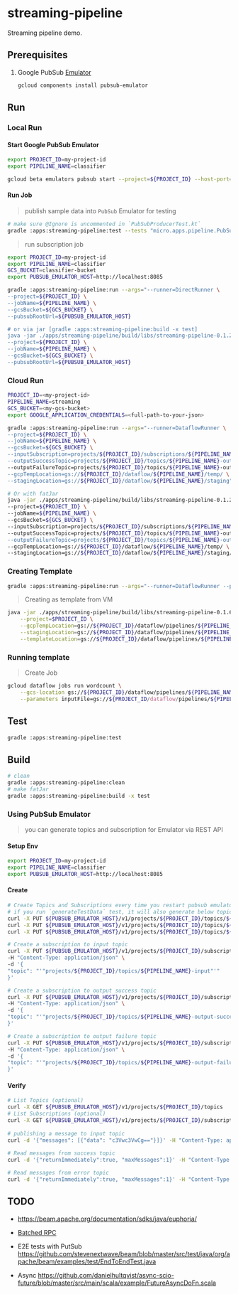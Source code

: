# streaming-pipeline

Streaming pipeline demo. 

## Prerequisites

1. Google PubSub [Emulator](https://cloud.google.com/pubsub/docs/emulator) 
    ```bash
    gcloud components install pubsub-emulator
    ```
   
## Run

### Local Run  

#### Start Google PubSub Emulator 

```bash
export PROJECT_ID=my-project-id
export PIPELINE_NAME=classifier

gcloud beta emulators pubsub start --project=${PROJECT_ID} --host-port=localhost:8085
```

#### Run Job

> publish sample data into `PubSub` Emulator for testing

```bash
# make sure @Ignore is uncommented in `PubSubProducerTest.kt`
gradle :apps:streaming-pipeline:test --tests "micro.apps.pipeline.PubSubProducerTest.generateTestData"
```

> run subscription job

```bash
export PROJECT_ID=my-project-id
export PIPELINE_NAME=classifier
GCS_BUCKET=classifier-bucket
export PUBSUB_EMULATOR_HOST=http://localhost:8085

gradle :apps:streaming-pipeline:run --args="--runner=DirectRunner \
--project=${PROJECT_ID} \
--jobName=${PIPELINE_NAME} \
--gcsBucket=${GCS_BUCKET} \
--pubsubRootUrl=${PUBSUB_EMULATOR_HOST}

# or via jar [gradle :apps:streaming-pipeline:build -x test]
java -jar ./apps/streaming-pipeline/build/libs/streaming-pipeline-0.1.2-SNAPSHOT-all.jar --runner=DirectRunner \
--project=${PROJECT_ID} \
--jobName=${PIPELINE_NAME} \
--gcsBucket=${GCS_BUCKET} \
--pubsubRootUrl=${PUBSUB_EMULATOR_HOST}
```


### Cloud Run  
```bash
PROJECT_ID=<my-project-id>
PIPELINE_NAME=streaming
GCS_BUCKET=<my-gcs-bucket>
export GOOGLE_APPLICATION_CREDENTIALS=<full-path-to-your-json>

gradle :apps:streaming-pipeline:run --args="--runner=DataflowRunner \
--project=${PROJECT_ID} \
--jobName=${PIPELINE_NAME} \
--gcsBucket=${GCS_BUCKET} \
--inputSubscription=projects/${PROJECT_ID}/subscriptions/${PIPELINE_NAME}-input \
--outputSuccessTopic=projects/${PROJECT_ID}/topics/${PIPELINE_NAME}-output-success" \
--outputFailureTopic=projects/${PROJECT_ID}/topics/${PIPELINE_NAME}-output-failure" \
--gcpTempLocation=gs://${PROJECT_ID}/dataflow/${PIPELINE_NAME}/temp/ \
--stagingLocation=gs://${PROJECT_ID}/dataflow/${PIPELINE_NAME}/staging"

# Or with fatJar
java -jar ./apps/streaming-pipeline/build/libs/streaming-pipeline-0.1.2-SNAPSHOT-all.jar --runner=DataflowRunner \
--project=${PROJECT_ID} \
--jobName=${PIPELINE_NAME} \
--gcsBucket=${GCS_BUCKET} \
--inputSubscription=projects/${PROJECT_ID}/subscriptions/${PIPELINE_NAME}-input \
--outputSuccessTopic=projects/${PROJECT_ID}/topics/${PIPELINE_NAME}-output-success" \
--outputFailureTopic=projects/${PROJECT_ID}/topics/${PIPELINE_NAME}-output-failure" \
--gcpTempLocation=gs://${PROJECT_ID}/dataflow/${PIPELINE_NAME}/temp/ \
--stagingLocation=gs://${PROJECT_ID}/dataflow/${PIPELINE_NAME}/staging/ \
```

### Creating Template
```bash
gradle :apps:streaming-pipeline:run --args="--runner=DataflowRunner --project=$PROJECT_ID --gcpTempLocation=gs://${PROJECT_ID}/dataflow/pipelines/${PIPELINE_NAME}/temp/ --stagingLocation=gs://${PROJECT_ID}/dataflow/pipelines/${PIPELINE_NAME}/staging/ --templateLocation=gs://${PROJECT_ID}/dataflow/pipelines/${PIPELINE_NAME}/template/${PIPELINE_NAME}"
```

> Creating as template from VM
```bash
java -jar ./apps/streaming-pipeline/build/libs/streaming-pipeline-0.1.6-SNAPSHOT-all.jar --runner=DataFlowRunner \
    --project=$PROJECT_ID \
    --gcpTempLocation=gs://${PROJECT_ID}/dataflow/pipelines/${PIPELINE_NAME}/temp/ \
    --stagingLocation=gs://${PROJECT_ID}/dataflow/pipelines/${PIPELINE_NAME}/staging/ \
    --templateLocation=gs://${PROJECT_ID}/dataflow/pipelines/${PIPELINE_NAME}/template/${PIPELINE_NAME}
```

### Running template
> Create Job
```bash
gcloud dataflow jobs run wordcount \
    --gcs-location gs://${PROJECT_ID}/dataflow/pipelines/${PIPELINE_NAME}/template/${PIPELINE_NAME} \
    --parameters inputFile=gs://${PROJECT_ID/dataflow/pipelines/${PIPELINE_NAME}/input/shakespeare.txt,gs://${PROJECT_ID/dataflow/pipelines/${PIPELINE_NAME}/output/output.txt
```

## Test
```bash
gradle :apps:streaming-pipeline:test
```

## Build
```bash
# clean
gradle :apps:streaming-pipeline:clean
# make fatJar
gradle :apps:streaming-pipeline:build -x test
```

### Using PubSub Emulator

> you can generate topics and subscription for Emulator via REST API

#### Setup Env

```bash
export PROJECT_ID=my-project-id
export PIPELINE_NAME=classifier
export PUBSUB_EMULATOR_HOST=http://localhost:8085
```

#### Create 

```bash
# Create Topics and Subscriptions every time you restart pubsub emulator 
# if you run `generateTestData` test, it will also generate below topics.
curl -X PUT ${PUBSUB_EMULATOR_HOST}/v1/projects/${PROJECT_ID}/topics/${PIPELINE_NAME}-input
curl -X PUT ${PUBSUB_EMULATOR_HOST}/v1/projects/${PROJECT_ID}/topics/${PIPELINE_NAME}-output-success
curl -X PUT ${PUBSUB_EMULATOR_HOST}/v1/projects/${PROJECT_ID}/topics/${PIPELINE_NAME}-output-failure

# Create a subscription to input topic
curl -X PUT ${PUBSUB_EMULATOR_HOST}/v1/projects/${PROJECT_ID}/subscriptions/${PIPELINE_NAME}-input \
-H "Content-Type: application/json" \
-d '{
"topic": "'"projects/${PROJECT_ID}/topics/${PIPELINE_NAME}-input"'"
}' 

# Create a subscription to output success topic
curl -X PUT ${PUBSUB_EMULATOR_HOST}/v1/projects/${PROJECT_ID}/subscriptions/${PIPELINE_NAME}-output-success \
-H "Content-Type: application/json" \
-d '{
"topic": "'"projects/${PROJECT_ID}/topics/${PIPELINE_NAME}-output-success"'"
}' 

# Create a subscription to output failure topic
curl -X PUT ${PUBSUB_EMULATOR_HOST}/v1/projects/${PROJECT_ID}/subscriptions/${PIPELINE_NAME}-output-failure \
-H "Content-Type: application/json" \
-d '{
"topic": "'"projects/${PROJECT_ID}/topics/${PIPELINE_NAME}-output-failure"'"
}' 
```

#### Verify 

```bash
# List Topics (optional)
curl -X GET ${PUBSUB_EMULATOR_HOST}/v1/projects/${PROJECT_ID}/topics
# List Subscriptions (optional)
curl -X GET ${PUBSUB_EMULATOR_HOST}/v1/projects/${PROJECT_ID}/subscriptions
 
# publishing a message to input topic
curl -d '{"messages": [{"data": "c3Vwc3VwCg=="}]}' -H "Content-Type: application/json" -X POST ${PUBSUB_EMULATOR_HOST}/v1/projects/${PROJECT_ID}/topics/${PIPELINE_NAME}-input:publish
 
# Read messages from success topic
curl -d '{"returnImmediately":true, "maxMessages":1}' -H "Content-Type: application/json" -X POST ${PUBSUB_EMULATOR_HOST}/v1/projects/${PROJECT_ID}/subscriptions/${PIPELINE_NAME}-output-success:pull

# Read messages from error topic
curl -d '{"returnImmediately":true, "maxMessages":1}' -H "Content-Type: application/json" -X POST ${PUBSUB_EMULATOR_HOST}/v1/projects/${PROJECT_ID}/subscriptions/${PIPELINE_NAME}-output-failure:pull
``` 

## TODO

- https://beam.apache.org/documentation/sdks/java/euphoria/
- [Batched RPC](https://beam.apache.org/blog/2017/08/28/timely-processing.html)
- E2E tests with PutSub <https://github.com/stevenextwave/beam/blob/master/src/test/java/org/apache/beam/examples/test/EndToEndTest.java>

- Async https://github.com/danielhultqvist/async-scio-future/blob/master/src/main/scala/example/FutureAsyncDoFn.scala
